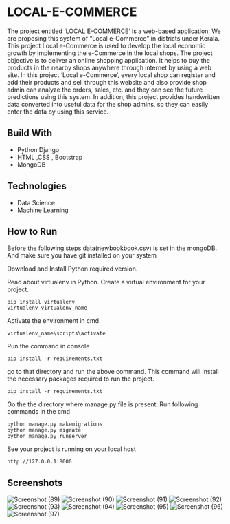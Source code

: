 # LOCAL-E-COMMERCE

The project entitled ‘LOCAL E-COMMERCE’ is a web-based application. We are proposing this system of “Local e-Commerce” in districts under Kerala. 
This project Local e-Commerce is used to develop the local economic growth by implementing the e-Commerce in the local shops. The project objective 
is to deliver an online shopping application. It helps to buy the products in the nearby shops anywhere through internet by using a web site. In this 
project ‘Local e-Commerce’, every local shop can register and add their products and sell through this website and also provide shop admin can analyze 
the orders, sales, etc. and they can see the future predictions using this system. In addition, this project provides handwritten data converted into useful 
data for the shop admins, so they can easily enter the data by using this service.

## Build With
  * Python Django
  * HTML ,CSS , Bootstrap
  * MongoDB

## Technologies
  * Data Science
  * Machine Learning

## How to Run
Before the following steps data(newbookbook.csv) is set in the mongoDB.
And make sure you have git installed on your system

Download and Install Python required version.

Read about virtualenv in Python. Create a virtual environment for your project.

    pip install virtualenv
    virtualenv virtualenv_name
Activate the environment in cmd.

    virtualenv_name\scripts\activate

Run the command in console 

    pip install -r requirements.txt 
go to that directory and run the above command. This command will install the necessary packages required to run the project.

    pip install -r requirements.txt
Go the the directory where manage.py file is present. Run following commands in the cmd

    python manage.py makemigrations
    python manage.py migrate
    python manage.py runserver
See your project is running on your local host 

    http://127.0.0.1:8000

## Screenshots
![Screenshot (89)](https://user-images.githubusercontent.com/90469268/177758701-5d7349a6-6786-48e0-a41f-65fae421a075.png)
![Screenshot (90)](https://user-images.githubusercontent.com/90469268/177758768-fdf4ec8b-fa4d-4b01-8f5d-e5ced523fc5d.png)
![Screenshot (91)](https://user-images.githubusercontent.com/90469268/177758900-cfa1cbdc-e67e-4512-9a7c-c3c9bea2f581.png)
![Screenshot (92)](https://user-images.githubusercontent.com/90469268/177759005-0035f820-4321-4c87-96d3-66659080ae5a.png)
![Screenshot (93)](https://user-images.githubusercontent.com/90469268/177759042-6d5c4564-684e-4dea-b931-298e7947f145.png)
![Screenshot (94)](https://user-images.githubusercontent.com/90469268/177759084-627545ec-60e4-4a75-b887-3defd2390344.png)
![Screenshot (95)](https://user-images.githubusercontent.com/90469268/177759125-9cbd9e05-8212-402d-9c60-189f9688f951.png)
![Screenshot (96)](https://user-images.githubusercontent.com/90469268/177759164-df23a0f5-a904-4260-b80e-00f6fd354e63.png)
![Screenshot (97)](https://user-images.githubusercontent.com/90469268/177759213-6ff69205-8d51-4082-8204-d96eb112eabd.png)







